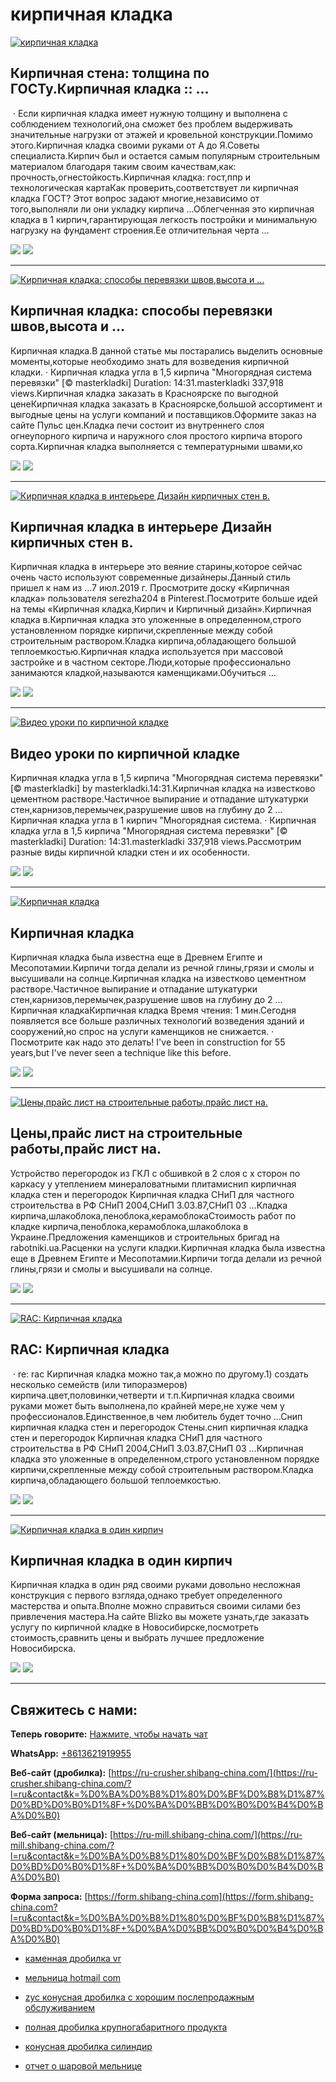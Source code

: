 # кирпичная кладка

<a href="https://swt.shibang-china.com/?l=ru&img&k=%D0%BA%D0%B8%D1%80%D0%BF%D0%B8%D1%87%D0%BD%D0%B0%D1%8F+%D0%BA%D0%BB%D0%B0%D0%B4%D0%BA%D0%B0" target="_blank">![кирпичная кладка](http://static.shibang-china.com/all-800x300/1275.jpg)</a>

## Кирпичная стена: толщина по ГОСТу.Кирпичная кладка :: …
&nbsp;&#0183;&#32;Если кирпичная кладка имеет нужную толщину и выполнена с соблюдением технологий,она сможет без проблем выдерживать значительные нагрузки от этажей и кровельной конструкции.Помимо этого.Кирпичная кладка своими руками от А до Я.Советы специалиста.Кирпич был и остается самым популярным строительным материалом благодаря таким своим качествам,как: прочность,огнестойкость.Кирпичная кладка: гост,ппр и технологическая картаКак проверить,соответствует ли кирпичная кладка ГОСТ? Этот вопрос задают многие,независимо от того,выполняли ли они укладку кирпича …Облегченная это кирпичная кладка в 1 кирпич,гарантирующая легкость постройки и минимальную нагрузку на фундамент строения.Ее отличительная черта …


<a href="https://whatsapp.shibangsoft.com/WhatsApp.php" target="_blank" title="WhatsApp">![](http://static.shibang-china.com/icon/whatsapp.png)</a> <a href="https://swt.shibang-china.com/?l=ru&icon&k=%D0%BA%D0%B8%D1%80%D0%BF%D0%B8%D1%87%D0%BD%D0%B0%D1%8F+%D0%BA%D0%BB%D0%B0%D0%B4%D0%BA%D0%B0" target="_blank">![](http://static.shibang-china.com/icon/chat-ru.png)</a>

---

<a href="https://swt.shibang-china.com/?l=ru&img&k=%D0%BA%D0%B8%D1%80%D0%BF%D0%B8%D1%87%D0%BD%D0%B0%D1%8F+%D0%BA%D0%BB%D0%B0%D0%B4%D0%BA%D0%B0" target="_blank">![Кирпичная кладка: способы перевязки швов,высота и …](http://static.shibang-china.com/all-800x300/1208.jpg)</a>

## Кирпичная кладка: способы перевязки швов,высота и …
Кирпичная кладка.В данной статье мы постарались выделить основные моменты,которые необходимо знать для возведения кирпичной кладки.&nbsp;&#0183;&#32;Кирпичная кладка угла в 1,5 кирпича &quot;Многорядная система перевязки&quot; [&#169; masterkladki] Duration: 14:31.masterkladki 337,918 views.Кирпичная кладка заказать в Красноярске по выгодной ценеКирпичная кладка заказать в Красноярске,большой ассортимент и выгодные цены на услуги компаний и поставщиков.Оформите заказ на сайте Пульс цен.Кладка печи состоит из внутреннего слоя огнеупорного кирпича и наружного слоя простого кирпича второго сорта.Кирпичная кладка выполняется с температурными швами,ко


<a href="https://whatsapp.shibangsoft.com/WhatsApp.php" target="_blank" title="WhatsApp">![](http://static.shibang-china.com/icon/whatsapp.png)</a> <a href="https://swt.shibang-china.com/?l=ru&icon&k=%D0%BA%D0%B8%D1%80%D0%BF%D0%B8%D1%87%D0%BD%D0%B0%D1%8F+%D0%BA%D0%BB%D0%B0%D0%B4%D0%BA%D0%B0" target="_blank">![](http://static.shibang-china.com/icon/chat-ru.png)</a>

---

<a href="https://swt.shibang-china.com/?l=ru&img&k=%D0%BA%D0%B8%D1%80%D0%BF%D0%B8%D1%87%D0%BD%D0%B0%D1%8F+%D0%BA%D0%BB%D0%B0%D0%B4%D0%BA%D0%B0" target="_blank">![Кирпичная кладка в интерьере Дизайн кирпичных стен в.](http://static.shibang-china.com/all-800x300/1325.jpg)</a>

## Кирпичная кладка в интерьере Дизайн кирпичных стен в.
Кирпичная кладка в интерьере это веяние старины,которое сейчас очень часто используют современные дизайнеры.Данный стиль пришел к нам из …7 июл.2019 г. Просмотрите доску &#171;Кирпичная кладка&#187; пользователя serezha204 в Pinterest.Посмотрите больше идей на темы &#171;Кирпичная кладка,Кирпич и Кирпичный дизайн&#187;.Кирпичная кладка в.Кирпичная кладка это уложенные в определенном,строго установленном порядке кирпичи,скрепленные между собой строительным раствором.Кладка кирпича,обладающего большой теплоемкостью.Кирпичная кладка используется при массовой застройке и в частном секторе.Люди,которые профессионально занимаются кладкой,называются каменщиками.Обучиться …


<a href="https://whatsapp.shibangsoft.com/WhatsApp.php" target="_blank" title="WhatsApp">![](http://static.shibang-china.com/icon/whatsapp.png)</a> <a href="https://swt.shibang-china.com/?l=ru&icon&k=%D0%BA%D0%B8%D1%80%D0%BF%D0%B8%D1%87%D0%BD%D0%B0%D1%8F+%D0%BA%D0%BB%D0%B0%D0%B4%D0%BA%D0%B0" target="_blank">![](http://static.shibang-china.com/icon/chat-ru.png)</a>

---

<a href="https://swt.shibang-china.com/?l=ru&img&k=%D0%BA%D0%B8%D1%80%D0%BF%D0%B8%D1%87%D0%BD%D0%B0%D1%8F+%D0%BA%D0%BB%D0%B0%D0%B4%D0%BA%D0%B0" target="_blank">![Видео уроки по кирпичной кладке](http://static.shibang-china.com/all-800x300/258.jpg)</a>

## Видео уроки по кирпичной кладке
Кирпичная кладка угла в 1,5 кирпича &quot;Многорядная система перевязки&quot; [&#169; masterkladki] by masterkladki.14:31.Кирпичная кладка на известково цементном растворе.Частичное выпирание и отпадание штукатурки стен,карнизов,перемычек,разрушение швов на глубину до 2 …Кирпичная кладка угла в 1 кирпич &quot;Многорядная система.&nbsp;&#0183;&#32;Кирпичная кладка угла в 1,5 кирпича &quot;Многорядная система перевязки&quot; [&#169; masterkladki] Duration: 14:31.masterkladki 337,918 views.Рассмотрим разные виды кирпичной кладки стен и их особенности.


<a href="https://whatsapp.shibangsoft.com/WhatsApp.php" target="_blank" title="WhatsApp">![](http://static.shibang-china.com/icon/whatsapp.png)</a> <a href="https://swt.shibang-china.com/?l=ru&icon&k=%D0%BA%D0%B8%D1%80%D0%BF%D0%B8%D1%87%D0%BD%D0%B0%D1%8F+%D0%BA%D0%BB%D0%B0%D0%B4%D0%BA%D0%B0" target="_blank">![](http://static.shibang-china.com/icon/chat-ru.png)</a>

---

<a href="https://swt.shibang-china.com/?l=ru&img&k=%D0%BA%D0%B8%D1%80%D0%BF%D0%B8%D1%87%D0%BD%D0%B0%D1%8F+%D0%BA%D0%BB%D0%B0%D0%B4%D0%BA%D0%B0" target="_blank">![Кирпичная кладка](http://static.shibang-china.com/all-800x300/1491.jpg)</a>

## Кирпичная кладка
Кирпичная кладка была известна еще в Древнем Египте и Месопотамии.Кирпичи тогда делали из речной глины,грязи и смолы и высушивали на солнце.Кирпичная кладка на известково цементном растворе.Частичное выпирание и отпадание штукатурки стен,карнизов,перемычек,разрушение швов на глубину до 2 …Кирпичная кладкаКирпичная кладка Время чтения: 1 мин.Сегодня появляется все больше различных технологий возведения зданий и сооружений,но спрос на услуги каменщиков не снижается.&nbsp;&#0183;&#32;Посмотрите как надо это делать! I've been in construction for 55 years,but I've never seen a technique like this before.


<a href="https://whatsapp.shibangsoft.com/WhatsApp.php" target="_blank" title="WhatsApp">![](http://static.shibang-china.com/icon/whatsapp.png)</a> <a href="https://swt.shibang-china.com/?l=ru&icon&k=%D0%BA%D0%B8%D1%80%D0%BF%D0%B8%D1%87%D0%BD%D0%B0%D1%8F+%D0%BA%D0%BB%D0%B0%D0%B4%D0%BA%D0%B0" target="_blank">![](http://static.shibang-china.com/icon/chat-ru.png)</a>

---

<a href="https://swt.shibang-china.com/?l=ru&img&k=%D0%BA%D0%B8%D1%80%D0%BF%D0%B8%D1%87%D0%BD%D0%B0%D1%8F+%D0%BA%D0%BB%D0%B0%D0%B4%D0%BA%D0%B0" target="_blank">![Цены,прайс лист на строительные работы,прайс лист на.](http://static.shibang-china.com/all-800x300/216.jpg)</a>

## Цены,прайс лист на строительные работы,прайс лист на.
Устройство перегородок из ГКЛ с обшивкой в 2 слоя с х сторон по каркасу у утеплением минераловатными плитамиснип кирпичная кладка стен и перегородок Кирпичная кладка СНиП для частного строительства в РФ СНиП 2004,СНиП 3.03.87,СНиП 03 …Кладка кирпича,шлакоблока,пеноблока,керамоблокаСтоимость работ по кладке кирпича,пеноблока,керамоблока,шлакоблока в Украине.Предложения каменщиков и строительных бригад на rabotniki.ua.Расценки на услуги кладки.Кирпичная кладка была известна еще в Древнем Египте и Месопотамии.Кирпичи тогда делали из речной глины,грязи и смолы и высушивали на солнце.


<a href="https://whatsapp.shibangsoft.com/WhatsApp.php" target="_blank" title="WhatsApp">![](http://static.shibang-china.com/icon/whatsapp.png)</a> <a href="https://swt.shibang-china.com/?l=ru&icon&k=%D0%BA%D0%B8%D1%80%D0%BF%D0%B8%D1%87%D0%BD%D0%B0%D1%8F+%D0%BA%D0%BB%D0%B0%D0%B4%D0%BA%D0%B0" target="_blank">![](http://static.shibang-china.com/icon/chat-ru.png)</a>

---

<a href="https://swt.shibang-china.com/?l=ru&img&k=%D0%BA%D0%B8%D1%80%D0%BF%D0%B8%D1%87%D0%BD%D0%B0%D1%8F+%D0%BA%D0%BB%D0%B0%D0%B4%D0%BA%D0%B0" target="_blank">![RAC: Кирпичная кладка](http://static.shibang-china.com/all-800x300/360.jpg)</a>

## RAC: Кирпичная кладка
&nbsp;&#0183;&#32;re: rac Кирпичная кладка можно так,а можно по другому.1) создать несколько семейств (или типоразмеров) кирпича.цвет,половинки,четверти и т.п.Кирпичная кладка своими руками может быть выполнена,по крайней мере,не хуже чем у профессионалов.Единственное,в чем любитель будет точно …Снип кирпичная кладка стен и перегородок Стены.снип кирпичная кладка стен и перегородок Кирпичная кладка СНиП для частного строительства в РФ СНиП 2004,СНиП 3.03.87,СНиП 03 …Кирпичная кладка это уложенные в определенном,строго установленном порядке кирпичи,скрепленные между собой строительным раствором.Кладка кирпича,обладающего большой теплоемкостью.


<a href="https://whatsapp.shibangsoft.com/WhatsApp.php" target="_blank" title="WhatsApp">![](http://static.shibang-china.com/icon/whatsapp.png)</a> <a href="https://swt.shibang-china.com/?l=ru&icon&k=%D0%BA%D0%B8%D1%80%D0%BF%D0%B8%D1%87%D0%BD%D0%B0%D1%8F+%D0%BA%D0%BB%D0%B0%D0%B4%D0%BA%D0%B0" target="_blank">![](http://static.shibang-china.com/icon/chat-ru.png)</a>

---

<a href="https://swt.shibang-china.com/?l=ru&img&k=%D0%BA%D0%B8%D1%80%D0%BF%D0%B8%D1%87%D0%BD%D0%B0%D1%8F+%D0%BA%D0%BB%D0%B0%D0%B4%D0%BA%D0%B0" target="_blank">![Кирпичная кладка в один кирпич](http://static.shibang-china.com/all-800x300/235.jpg)</a>

## Кирпичная кладка в один кирпич
Кирпичная кладка в один ряд своими руками довольно несложная конструкция с первого взгляда,однако требует определенного мастерства и опыта.Вполне можно справиться своими силами без привлечения мастера.На сайте Blizko вы можете узнать,где заказать услугу по кирпичной кладке в Новосибирске,посмотреть стоимость,сравнить цены и выбрать лучшее предложение Новосибирска.

<a href="https://whatsapp.shibangsoft.com/WhatsApp.php" target="_blank" title="WhatsApp">![](http://static.shibang-china.com/icon/whatsapp.png)</a> <a href="https://swt.shibang-china.com/?l=ru&icon&k=%D0%BA%D0%B8%D1%80%D0%BF%D0%B8%D1%87%D0%BD%D0%B0%D1%8F+%D0%BA%D0%BB%D0%B0%D0%B4%D0%BA%D0%B0" target="_blank">![](http://static.shibang-china.com/icon/chat-ru.png)</a>

---
## Свяжитесь с нами:

**Теперь говорите:** [Нажмите, чтобы начать чат](https://swt.shibang-china.com?l=ru&contact&k=%D0%BA%D0%B8%D1%80%D0%BF%D0%B8%D1%87%D0%BD%D0%B0%D1%8F+%D0%BA%D0%BB%D0%B0%D0%B4%D0%BA%D0%B0)

**WhatsApp:**  [+8613621919955](https://whatsapp.shibangsoft.com/WhatsApp.php)

**Веб-сайт (дробилка):** [https://ru-crusher.shibang-china.com/](https://ru-crusher.shibang-china.com/?l=ru&contact&k=%D0%BA%D0%B8%D1%80%D0%BF%D0%B8%D1%87%D0%BD%D0%B0%D1%8F+%D0%BA%D0%BB%D0%B0%D0%B4%D0%BA%D0%B0)

**Веб-сайт (мельница):** [https://ru-mill.shibang-china.com/](https://ru-mill.shibang-china.com/?l=ru&contact&k=%D0%BA%D0%B8%D1%80%D0%BF%D0%B8%D1%87%D0%BD%D0%B0%D1%8F+%D0%BA%D0%BB%D0%B0%D0%B4%D0%BA%D0%B0)

**Форма запроса:** [https://form.shibang-china.com](https://form.shibang-china.com?l=ru&contact&k=%D0%BA%D0%B8%D1%80%D0%BF%D0%B8%D1%87%D0%BD%D0%B0%D1%8F+%D0%BA%D0%BB%D0%B0%D0%B4%D0%BA%D0%B0)

* [каменная дробилка vr](../131/%D0%BA%D0%B0%D0%BC%D0%B5%D0%BD%D0%BD%D0%B0%D1%8F%20%D0%B4%D1%80%D0%BE%D0%B1%D0%B8%D0%BB%D0%BA%D0%B0%20vr.md)

* [мельница hotmail com](../133/%D0%BC%D0%B5%D0%BB%D1%8C%D0%BD%D0%B8%D1%86%D0%B0%20hotmail%20com.md)

* [zyc конусная дробилка с хорошим послепродажным обслуживанием](../133/zyc%20%D0%BA%D0%BE%D0%BD%D1%83%D1%81%D0%BD%D0%B0%D1%8F%20%D0%B4%D1%80%D0%BE%D0%B1%D0%B8%D0%BB%D0%BA%D0%B0%20%D1%81%20%D1%85%D0%BE%D1%80%D0%BE%D1%88%D0%B8%D0%BC%20%D0%BF%D0%BE%D1%81%D0%BB%D0%B5%D0%BF%D1%80%D0%BE%D0%B4%D0%B0%D0%B6%D0%BD%D1%8B%D0%BC%20%D0%BE%D0%B1%D1%81%D0%BB%D1%83%D0%B6%D0%B8%D0%B2%D0%B0%D0%BD%D0%B8%D0%B5%D0%BC.md)

* [полная дробилка крупногабаритного продукта](../131/%D0%BF%D0%BE%D0%BB%D0%BD%D0%B0%D1%8F%20%D0%B4%D1%80%D0%BE%D0%B1%D0%B8%D0%BB%D0%BA%D0%B0%20%D0%BA%D1%80%D1%83%D0%BF%D0%BD%D0%BE%D0%B3%D0%B0%D0%B1%D0%B0%D1%80%D0%B8%D1%82%D0%BD%D0%BE%D0%B3%D0%BE%20%D0%BF%D1%80%D0%BE%D0%B4%D1%83%D0%BA%D1%82%D0%B0.md)

* [конусная дробилка силиндир](../135/%D0%BA%D0%BE%D0%BD%D1%83%D1%81%D0%BD%D0%B0%D1%8F%20%D0%B4%D1%80%D0%BE%D0%B1%D0%B8%D0%BB%D0%BA%D0%B0%20%D1%81%D0%B8%D0%BB%D0%B8%D0%BD%D0%B4%D0%B8%D1%80.md)

* [отчет о шаровой мельнице](../135/%D0%BE%D1%82%D1%87%D0%B5%D1%82%20%D0%BE%20%D1%88%D0%B0%D1%80%D0%BE%D0%B2%D0%BE%D0%B9%20%D0%BC%D0%B5%D0%BB%D1%8C%D0%BD%D0%B8%D1%86%D0%B5.md)
